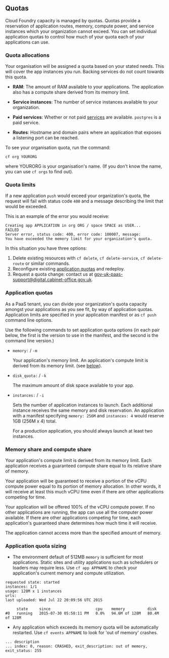 ## Quotas

Cloud Foundry capacity is managed by quotas. Quotas provide a reservation of application routes, memory, compute power, and service instances which your organization cannot exceed. You can set individual application quotas to control how much of your quota each of your applications can use.

### Quota allocations

Your organisation will be assigned a quota based on your stated needs. This will cover the app instances you run. Backing services do not count towards this quota.



+ **RAM**: The amount of RAM available to your applications. The application also has a compute share derived from its memory limit.

+ **Service instances**: The number of service instances available to your organization.

+ **Paid services**: Whether or not paid [services](#deploying-backing-services) are available. ``postgres`` is a paid service.

+ **Routes**: Hostname and domain pairs where an application that exposes a listening port can be reached.

To see your organisation quota, run the command:

``cf org YOURORG``

where YOURORG is your organisation's name. (If you don't know the name, you can use ``cf orgs`` to find out).


### Quota limits

If a new application `push` would exceed your organization's quota, the request will fail with status code `400` and a message describing the limit that would be exceeded.

This is an example of the error you would receive:

```
Creating app APPLICATION in org ORG / space SPACE as USER...
FAILED
Server error, status code: 400, error code: 100007, message: 
You have exceeded the memory limit for your organization's quota.
```

In this situation you have three options:

1. Delete existing resources with `cf delete`, `cf delete-service`, `cf delete-route` or similar commands.
2. Reconfigure existing [application quotas](#application-quotas) and redeploy.
3. Request a quota change: contact us at [gov-uk-paas-support@digital.cabinet-office.gov.uk](mailto:gov-uk-paas-support@digital.cabinet-office.gov.uk).

### Application quotas

As a PaaS tenant, you can divide your organization's quota capacity amongst your applications as you see fit, by way of application quotas. Application limits are specified in your application manifest or as `cf push` command line options.

Use the following commands to set application quota options (in each pair below, the first is the version to use in the manifest, and the second is the command line version.)

+ `memory:` / `-m`

	Your application's memory limit. An application's compute limit is derived from its memory limit. (see [below](#memory-share-and-compute-share)).

+ `disk_quota:` / `-k`

	The maximum amount of disk space available to your app.

+ `instances:` / `-i`

	Sets the number of application instances to launch. Each additional instance receives the same memory and disk reservation. An application with a manifest specifying `memory: 256M` and `instances: 4` would reserve 1GB (256M x 4) total.

	For a production application, you should always launch at least two instances.

### Memory share and compute share

Your application's compute limit is derived from its memory limit. Each application receives a guaranteed compute share equal to its relative share of memory.

Your application will be guaranteed to receive a portion of the vCPU compute power equal to its portion of memory allocation. In other words, it will receive at least this much vCPU time even if there are other applications competing for time.

Your application will be offered 100% of the vCPU compute power. If no other applications are running, the app can use all the computer power available.
If there are other applications competing for time, each application's guaranteed share determines how much time it will receive.

The application cannot access more than the specified amount of memory.


### Application quota sizing

- The environment default of 512MB `memory` is sufficient for most applications. Static sites and utility applications such as schedulers or loaders may require less. Use `cf app APPNAME` to check your application's current memory and compute utilization.

```
requested state: started
instances: 1/1
usage: 128M x 1 instances
urls: 
last uploaded: Wed Jul 22 20:09:56 UTC 2015

     state     since                    cpu    memory          disk          
#0   running   2015-07-30 05:58:11 PM   0.0%   94.6M of 128M   80.4M of 128M    
```  


- Any application which exceeds its memory quota will be automatically restarted. Use `cf events APPNAME` to look for 'out of memory' crashes.

```
... description   
... index: 0, reason: CRASHED, exit_description: out of memory, exit_status: 255 
```


